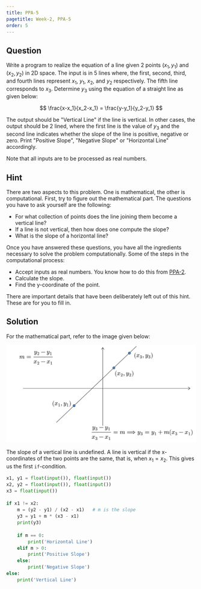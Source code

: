 ```yaml
---
title: PPA-5
pagetitle: Week-2, PPA-5
order: 5
---
```


## Question

Write a program to realize the equation of a line given 2 points $(x_1,y_1)$ and $(x_2,y_2)$ in 2D space. The input is in 5 lines where, the first, second, third, and fourth lines represent $x_1$, $y_1$, $x_2$, and $y_2$ respectively. The fifth line corresponds to $x_3$. Determine $y_3$ using the equation of a straight line as given below:

$$
\frac{x-x_1}{x_2-x_1} = \frac{y-y_1}{y_2-y_1}
$$

The output should be "Vertical Line" if the line is vertical. In other cases, the output should be 2 lined, where the first line is the value of $y_3$ and the second line indicates whether the slope of the line is positive, negative or zero. Print "Positive Slope", "Negative Slope" or "Horizontal Line" accordingly.

Note that all inputs are to be processed as real numbers.

## Hint

There are two aspects to this problem. One is mathematical, the other is computational. First, try to figure out the mathematical part. The questions you have to ask yourself are the following:

- For what collection of points does the line joining them become a vertical line?
- If a line is not vertical, then how does one compute the slope?
- What is the slope of a horizontal line?

Once you have answered these questions, you have all the ingredients necessary to solve the problem computationally. Some of the steps in the computational process:

- Accept inputs as real numbers. You know how to do this from [PPA-2](/week-2/PPA-2.html#question).
- Calculate the slope.
- Find the y-coordinate of the point.

There are important details that have been deliberately left out of this hint. These are for you to fill in.

## Solution

For the mathematical part, refer to the image given below:

![](/assets/images/img_004.png)

The slope of a vertical line is undefined. A line is vertical if the x-coordinates of the two points are the same, that is, when $x_1 = x_2$. This gives us the first `if`-condition.

```python
x1, y1 = float(input()), float(input())
x2, y2 = float(input()), float(input())
x3 = float(input())

if x1 != x2:
    m = (y2 - y1) / (x2 - x1)	# m is the slope
    y3 = y1 + m * (x3 - x1)
    print(y3)

    if m == 0:
        print('Horizontal Line')
    elif m > 0:
        print('Positive Slope')
    else:
        print('Negative Slope')
else:
    print('Vertical Line')
```

